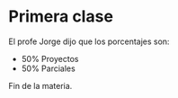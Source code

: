 # Primera clase

El profe Jorge dijo que los porcentajes son:

- 50% Proyectos
- 50% Parciales

Fin de la materia.